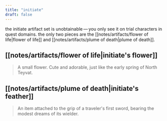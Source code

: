 ```yaml
---
title: "initiate"
draft: false
---
```


the initiate artifact set is unobtainable — you only see it on trial characters in quest domains. the only two pieces are the [[notes/artifacts/flower of life|flower of life]] and [[notes/artifacts/plume of death|plume of death]].

## [[notes/artifacts/flower of life|initiate's flower]]
> A small flower. Cute and adorable, just like the early spring of North Teyvat.

## [[notes/artifacts/plume of death|initiate's feather]]
> An item attached to the grip of a traveler's first sword, bearing the modest dreams of its wielder.

